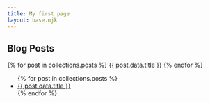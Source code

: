 ```yaml
---
title: My first page
layout: base.njk
---
```


## Blog Posts

{% for post in collections.posts %}
    {{ post.data.title }}
{% endfor %}

<ul>
    {% for post in collections.posts %}
    <li><a href="{{ post.url }}">{{ post.data.title }}</a></li>
    {% endfor %}
</ul>
